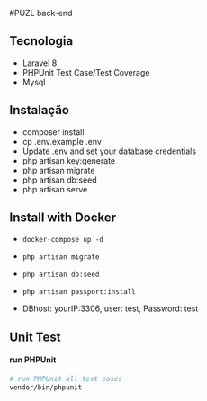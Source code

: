 #PUZL back-end 


## Tecnologia

- Laravel 8
- PHPUnit Test Case/Test Coverage
- Mysql

## Instalação

- composer install
- cp .env.example .env
- Update .env and set your database credentials
- php artisan key:generate
- php artisan migrate
- php artisan db:seed
- php artisan serve

## Install with Docker

- `docker-compose up -d`
- `php artisan migrate`
- `php artisan db:seed`
- `php artisan passport:install`

- DBhost: yourIP:3306, user: test, Password: test


## Unit Test

#### run PHPUnit

```bash
# run PHPUnit all test cases
vendor/bin/phpunit

